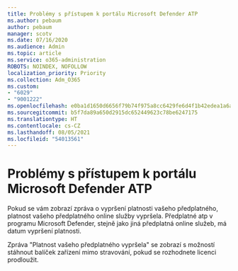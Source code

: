 ```yaml
---
title: Problémy s přístupem k portálu Microsoft Defender ATP
ms.author: pebaum
author: pebaum
manager: scotv
ms.date: 07/16/2020
ms.audience: Admin
ms.topic: article
ms.service: o365-administration
ROBOTS: NOINDEX, NOFOLLOW
localization_priority: Priority
ms.collection: Adm_O365
ms.custom:
- "6029"
- "9001222"
ms.openlocfilehash: e0ba1d1650d6656f79b74f975a8cc6429fe6d4f1b42edea1a6a02b574d2af057
ms.sourcegitcommit: b5f7da89a650d2915dc652449623c78be6247175
ms.translationtype: HT
ms.contentlocale: cs-CZ
ms.lasthandoff: 08/05/2021
ms.locfileid: "54013561"
---
```

# <a name="issues-accessing-the-microsoft-defender-atp-portal"></a>Problémy s přístupem k portálu Microsoft Defender ATP

Pokud se vám zobrazí zpráva o vypršení platnosti vašeho předplatného, platnost vašeho předplatného online služby vypršela. Předplatné atp v programu Microsoft Defender, stejně jako jiná předplatná online služeb, má datum vypršení platnosti.

Zpráva "Platnost vašeho předplatného vypršela" se zobrazí s možností stáhnout balíček zařízení mimo stravování, pokud se rozhodnete licenci prodloužit.